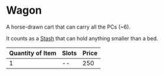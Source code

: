 # Wagon

A horse-drawn cart that can carry all the PCs (~6).

It counts as a [Stash](../../../Player%20Characters/Derived%20Statistics/Stash.md) that can hold anything smaller than a bed.

| Quantity of Item |  Slots | Price |
| ---------------- | ------ | ----- |
| 1                | --     | 250   |
